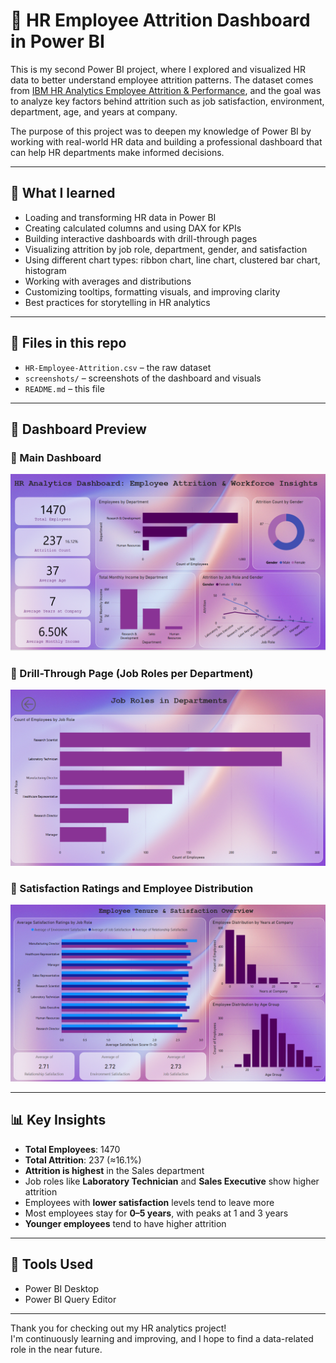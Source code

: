 # 👥 HR Employee Attrition Dashboard in Power BI

This is my second Power BI project, where I explored and visualized HR data to better understand employee attrition patterns. The dataset comes from [IBM HR Analytics Employee Attrition & Performance](https://www.kaggle.com/datasets/pavansubhasht/ibm-hr-analytics-attrition-dataset), and the goal was to analyze key factors behind attrition such as job satisfaction, environment, department, age, and years at company.

The purpose of this project was to deepen my knowledge of Power BI by working with real-world HR data and building a professional dashboard that can help HR departments make informed decisions.

---

## 🧠 What I learned

- Loading and transforming HR data in Power BI  
- Creating calculated columns and using DAX for KPIs  
- Building interactive dashboards with drill-through pages  
- Visualizing attrition by job role, department, gender, and satisfaction  
- Using different chart types: ribbon chart, line chart, clustered bar chart, histogram  
- Working with averages and distributions  
- Customizing tooltips, formatting visuals, and improving clarity  
- Best practices for storytelling in HR analytics

---

## 📁 Files in this repo

- `HR-Employee-Attrition.csv` – the raw dataset  
- `screenshots/` – screenshots of the dashboard and visuals  
- `README.md` – this file  

---

## 📸 Dashboard Preview

### 🔹 Main Dashboard  
![Main Dashboard](screenshots/HR_Analytics_Dasboard.png)

### 🔹 Drill-Through Page (Job Roles per Department)  
![Drill Through](screenshots/Job_Roles_in_Departments.png)

### 🔹 Satisfaction Ratings and Employee Distribution  
![Satisfaction Page](screenshots/Employee_Tenure_&_Satisfaction_Overview.png)

---

## 📊 Key Insights

- **Total Employees**: 1470  
- **Total Attrition**: 237 (≈16.1%)  
- **Attrition is highest** in the Sales department  
- Job roles like **Laboratory Technician** and **Sales Executive** show higher attrition  
- Employees with **lower satisfaction** levels tend to leave more  
- Most employees stay for **0–5 years**, with peaks at 1 and 3 years  
- **Younger employees** tend to have higher attrition

---

## 🔧 Tools Used

- Power BI Desktop  
- Power BI Query Editor
---

Thank you for checking out my HR analytics project!  
I'm continuously learning and improving, and I hope to find a data-related role in the near future.  
